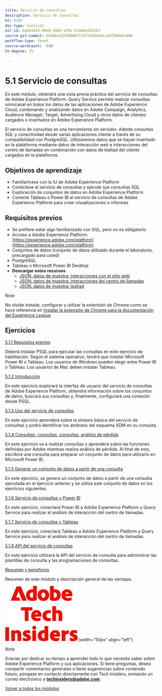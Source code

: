 ```yaml
---
title: Servicio de consultas
description: Servicio de consultas
kt: 5342
doc-type: tutorial
exl-id: 6eb65de3-d0e8-49d4-a702-5c9d6a1952b7
source-git-commit: bd46be455f88007174f7e6be9a1ce5f508edc09b
workflow-type: tm+mt
source-wordcount: '549'
ht-degree: 1%

---
```


# 5.1 Servicio de consultas

En este módulo, obtendrá una vista previa práctica del servicio de consultas de Adobe Experience Platform. Query Service permite realizar consultas omnicanal en todos los datos de las aplicaciones de Adobe Experience Cloud, combinando y analizando datos en Adobe Campaign, Analytics, Audience Manager, Target, Advertising Cloud y otros datos de clientes cargados o insertados en Adobe Experience Platform.

El servicio de consultas es una herramienta sin servidor. Admite consultas SQL y conectividad desde varias aplicaciones cliente a través de su compatibilidad con PostgreSQL.
Utilizaremos datos que se hayan insertado en la plataforma mediante datos de interacción web e interacciones del centro de llamadas en combinación con datos de lealtad del cliente cargados en la plataforma.

## Objetivos de aprendizaje

- Familiarícese con la IU de Adobe Experience Platform
- Conéctese al servicio de consultas y ejecute sus consultas SQL
- Exploración de conjuntos de datos en Adobe Experience Platform
- Conecte Tableau o Power BI al servicio de consultas de Adobe Experience Platform para crear visualizaciones e informes

## Requisitos previos

- Se prefiere estar algo familiarizado con SQL, pero no es obligatorio
- Acceso a Adobe Experience Platform: [https://experience.adobe.com/platform](https://experience.adobe.com/platform)
- Conjuntos de datos (conjunto de datos utilizado durante el laboratorio, precargado para usted)
- PostgreSQL
- Tableau o Microsoft Power BI Desktop
- **Descargar estos recursos**:
   - [JSON: datos de muestra: interacciones con el sitio web](./../../../assets/json/ee.json)
   - [JSON: datos de muestra: interacciones del centro de llamadas](./../../../assets/json/callcenter.json)
   - [JSON: datos de muestra: lealtad](./../../../assets/json/loyalty.json)

>[!NOTE]
>
>No olvide instalar, configurar y utilizar la extensión de Chrome como se hace referencia en [Instalar la extensión de Chrome para la documentación del Experience League](../../gettingstarted/gettingstarted/ex1.md)

## Ejercicios

[5.1.1 Requisitos previos](./ex1.md)

Deberá instalar PSQL para ejecutar las consultas en este ejercicio de habilitación. Según el sistema operativo, tendrá que instalar Microsoft Power BI o Tableau. Los usuarios de Windows pueden elegir entre Power BI o Tableau. Los usuarios de Mac deben instalar Tableau.

[5.1.2 Introducción](./ex2.md)

En este ejercicio explorará la interfaz de usuario del servicio de consultas de Adobe Experience Platform, obtendrá información sobre los conjuntos de datos, buscará sus consultas y, finalmente, configurará una conexión desde PSQL.

[5.1.3 Uso del servicio de consultas](./ex3.md)

En este ejercicio aprenderá sobre la sintaxis básica del servicio de consultas y podrá identificar los atributos del esquema XDM en su consulta.

[5.1.4 Consultas, consultas, consultas, análisis de pérdida](./ex4.md)

En este ejercicio va a realizar consultas y aprenderá sobre las funciones definidas por Adobe mientras realiza análisis de pérdida. Al final de esto, escribirá una consulta para preparar un conjunto de datos para utilizarlo en Microsoft Power BI.

[5.1.5 Generar un conjunto de datos a partir de una consulta](./ex5.md)

En este ejercicio, se genera un conjunto de datos a partir de una consulta ejecutada en el ejercicio anterior y se utiliza este conjunto de datos en los ejercicios siguientes.

[5.1.6 Servicio de consultas y Power BI](./ex6.md)

En este ejercicio, conectará Power BI a Adobe Experience Platform y Query Service para realizar el análisis de interacción del centro de llamadas.

[5.1.7 Servicio de consultas y Tableau](./ex7.md)

En este ejercicio, conectará Tableau a Adobe Experience Platform y Query Service para realizar el análisis de interacción del centro de llamadas.

[5.1.8 API del servicio de consultas](./ex8.md)

En este ejercicio utilizará la API del servicio de consulta para administrar las plantillas de consulta y las programaciones de consultas.

[Resumen y beneficios](./summary.md)

Resumen de este módulo y descripción general de las ventajas.

![Perspectivas técnicas](./../../../assets/images/techinsiders.png){width="50px" align="left"}

>[!NOTE]
>
>Gracias por dedicar su tiempo a aprender todo lo que necesita saber sobre Adobe Experience Platform y sus aplicaciones. Si tiene preguntas, desea compartir comentarios generales o tiene sugerencias sobre contenido futuro, póngase en contacto directamente con Tech Insiders, enviando un correo electrónico a **techinsiders@adobe.com**.

[Volver a todos los módulos](../../../overview.md)
